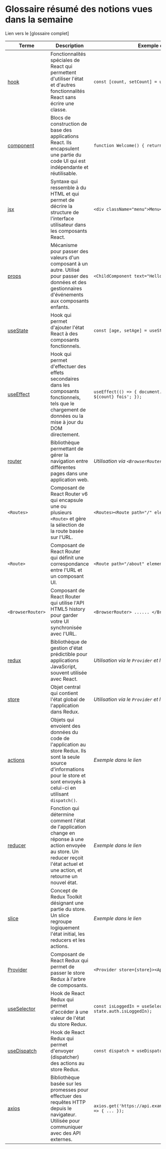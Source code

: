# Glossaire résumé des notions vues dans la semaine

Lien vers le [glossaire complet]

| Terme             | Description | Exemple d'utilisation |
|-------------------|-------------|-----------------------|
| [hook](https://github.com/dilaouid/cours_jsavance/tree/next-formation/J02)              | Fonctionnalités spéciales de React qui permettent d'utiliser l'état et d'autres fonctionnalités React sans écrire une classe. | `const [count, setCount] = useState(0);` |
| [component](https://github.com/dilaouid/cours_jsavance/blob/next-formation/J01/5%20-%20Components.md)         | Blocs de construction de base des applications React. Ils encapsulent une partie du code UI qui est indépendante et réutilisable. | `function Welcome() { return <h1>Hello !</h1>; }` |
| [jsx](https://github.com/dilaouid/cours_jsavance/blob/next-formation/J01/4%20-%20JSX%20et%20JS.md)               | Syntaxe qui ressemble à du HTML et qui permet de décrire la structure de l'interface utilisateur dans les composants React. | `<div className="menu">Menu</div>` |
| [props](https://github.com/dilaouid/cours_jsavance/blob/next-formation/J01/6%20-%20Props.md)             | Mécanisme pour passer des valeurs d'un composant à un autre. Utilisé pour passer des données et des gestionnaires d'événements aux composants enfants. | `<ChildComponent text="Hello World" />` |
| [useState](https://github.com/dilaouid/cours_jsavance/blob/next-formation/J02/1%20-%20useState.md)         | Hook qui permet d'ajouter l'état React à des composants fonctionnels. | `const [age, setAge] = useState(35);` |
| [useEffect](https://github.com/dilaouid/cours_jsavance/blob/next-formation/J02/2%20-%20useEffect.md)        | Hook qui permet d'effectuer des effets secondaires dans les composants fonctionnels, tels que le chargement de données ou la mise à jour du DOM directement. | `useEffect(() => { document.title = 'Vous avez cliqué ${count} fois'; });` |
| [router](https://github.com/dilaouid/cours_jsavance/blob/next-formation/J02/3%20-%20React%20Router.md)            | Bibliothèque permettant de gérer la navigation entre différentes pages dans une application web. | *Utilisation via `<BrowserRouter>`, `<Routes>`, `<Route>`* |
| `<Routes>`       | Composant de React Router v6 qui encapsule une ou plusieurs `<Route>` et gère la sélection de la route basée sur l'URL. | `<Routes><Route path="/" element={<Home />} /></Routes>` |
| `<Route>`        | Composant de React Router qui définit une correspondance entre l'URL et un composant UI. | `<Route path="/about" element={<About />} />` |
| `<BrowserRouter>` | Composant de React Router qui utilise l'API HTML5 history pour garder votre UI synchronisée avec l'URL. | `<BrowserRouter> ...... </BrowserRouter>` |
| [redux](https://github.com/dilaouid/cours_jsavance/blob/next-formation/J03/2%20-%20Redux.md)             | Bibliothèque de gestion d'état prédictible pour applications JavaScript, souvent utilisée avec React. | *Utilisation via le `Provider` et le store Redux* |
| [store](https://github.com/dilaouid/cours_jsavance/blob/next-formation/J03/2%20-%20Redux.md)             | Objet central qui contient l'état global de l'application dans Redux. | *Utilisation via le `Provider` et le store Redux* |
| [actions](https://github.com/dilaouid/cours_jsavance/blob/next-formation/J03/2%20-%20Redux.md)           | Objets qui envoient des données du code de l'application au store Redux. Ils sont la seule source d'informations pour le store et sont envoyés à celui-ci en utilisant `dispatch()`. | *Exemple dans le lien* |
| [reducer](https://github.com/dilaouid/cours_jsavance/blob/next-formation/J03/2%20-%20Redux.md)           | Fonction qui détermine comment l'état de l'application change en réponse à une action envoyée au store. Un reducer reçoit l'état actuel et une action, et retourne un nouvel état. | *Exemple dans le lien* |
| [slice](https://github.com/dilaouid/cours_jsavance/blob/next-formation/J03/2%20-%20Redux.md)             | Concept de Redux Toolkit désignant une partie du store. Un slice regroupe logiquement l'état initial, les reducers et les actions. | *Exemple dans le lien* |
| [Provider](https://github.com/dilaouid/cours_jsavance/blob/next-formation/J03/2%20-%20Redux.md)          | Composant de React Redux qui permet de passer le store Redux à l'arbre de composants. | `<Provider store={store}><App /></Provider>` |
| [useSelector](https://github.com/dilaouid/cours_jsavance/blob/next-formation/J03/2%20-%20Redux.md)       | Hook de React Redux qui permet d'accéder à une valeur de l'état du store Redux. | `const isLoggedIn = useSelector((state) => state.auth.isLoggedIn);` |
| [useDispatch](https://github.com/dilaouid/cours_jsavance/blob/next-formation/J03/2%20-%20Redux.md)       | Hook de React Redux qui permet d'envoyer (dispatcher) des actions au store Redux. | `const dispatch = useDispatch();` |
| [axios](https://github.com/dilaouid/cours_jsavance/blob/next-formation/J02/5%20-%20axios.md)             | Bibliothèque basée sur les promesses pour effectuer des requêtes HTTP depuis le navigateur. Utilisée pour communiquer avec des API externes. | `axios.get('https://api.example.com/data').then(response => { ... });` |
